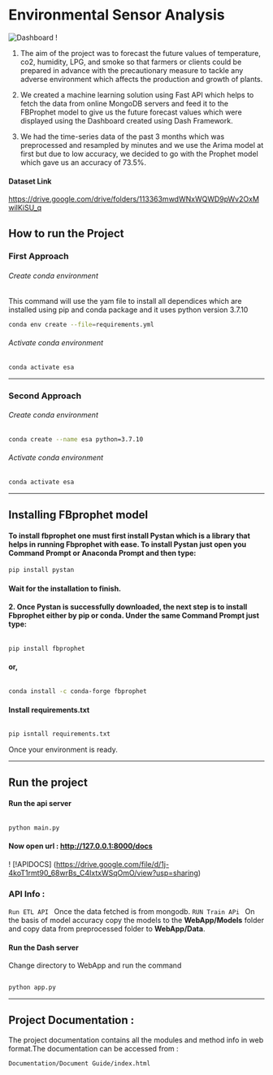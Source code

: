 # Environmental Sensor Analysis 

![Dashboard !](https://drive.google.com/file/d/1GUmXRJ62K1MrEOuq3COgEiPZrgAjwTZq/view?usp=sharing)

1. The aim of the project was to forecast the future values of temperature, co2, humidity, LPG, and smoke so that farmers or clients could be prepared in advance with the precautionary measure to tackle any adverse environment which affects the production and growth of plants.

2. We created a machine learning solution using Fast API which helps to fetch the data from online MongoDB servers and feed it to the FBProphet model to give us the future forecast values which were displayed using the Dashboard created
using Dash Framework.

3. We had the time-series data of the past 3 months which was preprocessed and
resampled by minutes and we use the Arima model at first but due to low
accuracy, we decided to go with the Prophet model which gave us an accuracy of
73.5%.



#### Dataset Link 
https://drive.google.com/drive/folders/113363mwdWNxWQWD9pWv2OxMwilKiSU_q



## How to run the Project
### First Approach


###### Create conda environment 

This command will use the yam file to install all dependices which are 
installed using pip and conda package and it uses python version 3.7.10

```bash 
conda env create --file=requirements.yml
```
###### Activate conda environment
```bash 
conda activate esa 
```
<hr>

### Second Approach

###### Create conda environment 
```bash 
conda create --name esa python=3.7.10
```
###### Activate conda environment 
```bash 
conda activate esa
```
<hr>

## Installing FBprophet model 

#### To install fbprophet one must first install Pystan which is a library that helps in running Fbprophet with ease. To install Pystan just open you Command Prompt or Anaconda Prompt and then type:
```bash
pip install pystan
```

#### Wait for the installation to finish.

#### 2. Once Pystan is successfully downloaded, the next step is to install Fbprophet either by pip or conda. Under the same Command Prompt just type:

```bash 

pip install fbprophet

```
#### or,
```bash 

conda install -c conda-forge fbprophet

```
#### Install requirements.txt 
```bash

pip isntall requirements.txt 

```


Once your environment is ready.
<hr>

## Run the project


#### Run the api server  
```bash

python main.py

```
#### Now open url : http://127.0.0.1:8000/docs

! [!APIDOCS] (https://drive.google.com/file/d/1j-4koT1rmt90_68wrBs_C4IxtxWSqOmO/view?usp=sharing)

### API Info :
`
Run ETL API 
`
Once the data fetched is from mongodb.
`
RUN Train APi 
`
On the basis of model accuracy copy the models to the <b>WebApp/Models</b> folder and
copy data from preprocessed folder to <b>WebApp/Data</b>.



#### Run the Dash server  
Change directory to WebApp and run the command 
```bash

python app.py

```
<hr>

## Project Documentation  :

The project documentation contains all the modules and method info in web format.The documentation can be accessed from :

`
Documentation/Document Guide/index.html
`